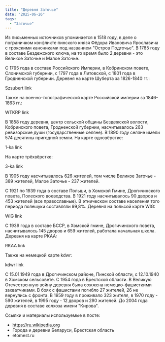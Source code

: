 ```yaml
---
title: "Деревня Заточье"
date: "2025-06-26"
tags: 
  - "Заточье"
---
```


Из письменных источников упоминается в 1518 году, в деле о пограничком конфликте пинского князя Фёдора Ивановича Ярославича с трокскими канониками под названием "Остров Подточье". В 1785 году в составе Бездежского ключа, на то время было 2 деревни - это Великое Заточье и Малое Заточье. 

С 1795 года в составе Российского Империи, в Кобринском повете, Слонимской губернии, с 1797 года в Литовской, с 1801 года в Гродненской губернии. Деревня на карте Шуберта за 1826-1840 гг.:

Szsubert link

Также на военно-топографической карте Российской империи за 1846-1863 гг.:

WTKRP link

В 1858 году деревня, центр сельской общины Бездежской волости, Кобринского повета, Гродненской губернии, насчитывалось 263 ревизорские души (государственные селяне). В 1890 году селяне имели 574 десятины пригодной земли. На карте одновёрстке:

1-ka link

На карте трёхвёрстке:

3-ka link

В 1905 году насчитывалось 626 жителей, том числе Великое Заточье - 389 жителей, Малое Заточье - 237 жителей.

С 1921 по 1939 года в составе Польши, в Хомской Гмине, Дрогичинского повета, Полеского воеводства. В 1921 году насчитывалось 90 дворов и 453 жителей (все православные). В этническом составе населения того периода полешуки составляли 99,8%. Деревня на польсой карте WIG:

WIG link

С 1939 года в составе БССР, в Хомской гмине, Дрогичинского повета, насчитывалось 145 дворов и 659 жителей, работала начальная школа. Деревня на карте РКАА:

RKAA link

Также на немецкой карте kdwr:

kdwr link

С 15.01.1949 года в Дрогичинском районе, Пинской области, с 12.10.1940 в Хомском сельсовете. С 1954 года в Брестской области. В Великую Отечественную войну деревня была сожжена немецко-фашисткими захватчиками. В боях с фашистами погибло 27 жителей, 26 не вернулись с фронта. В 1959 году в проживало 323 жителя, в 1970 году - 590 жителей, в 1995 году - 12 дворов и 290 жителей. До 2004 года деревня в составе колхоза имени "Кирова".

Ссылки и материалы используемые в посте:
- https://ru.wikipedia.org
- Города и деревни Беларуси, Брестская область
- etomest.ru

